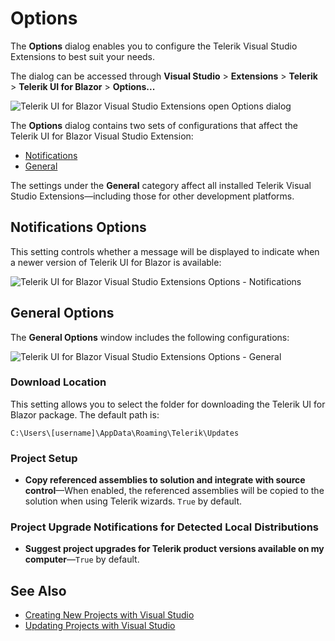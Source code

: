 
# Options

The **Options** dialog enables you to configure the Telerik Visual Studio Extensions to best suit your needs.

The dialog can be accessed through **Visual Studio** > **Extensions** > **Telerik** > **Telerik UI for Blazor** > **Options...**

![Telerik UI for Blazor Visual Studio Extensions open Options dialog](images/vs-extension-open-options.png)

The **Options** dialog contains two sets of configurations that affect the Telerik UI for Blazor Visual Studio Extension:

* [Notifications](#notifications-options)
* [General](#general-options)

The settings under the **General** category affect all installed Telerik Visual Studio Extensions—including those for other development platforms.

## Notifications Options

This setting controls whether a message will be displayed to indicate when a newer version of Telerik UI for Blazor is available:

![Telerik UI for Blazor Visual Studio Extensions Options - Notifications](images/vs-extension-options-notifications.png)

## General Options

The **General Options** window includes the following configurations:

![Telerik UI for Blazor Visual Studio Extensions Options - General](images/vs-extension-options-general.png)

### Download Location

This setting allows you to select the folder for downloading the Telerik UI for Blazor package. The default path is:

````C#.skip-repl
C:\Users\[username]\AppData\Roaming\Telerik\Updates
````

### Project Setup

* **Copy referenced assemblies to solution and integrate with source control**—When enabled, the referenced assemblies will be copied to the solution when using Telerik wizards. `True` by default.

### Project Upgrade Notifications for Detected Local Distributions

* **Suggest project upgrades for Telerik product versions available on my computer**—`True` by default.

## See Also

* [Creating New Projects with Visual Studio](slug:getting-started-vs-integration-new-project )
* [Updating Projects with Visual Studio](slug:getting-started-vs-integration-upgrade-project )
